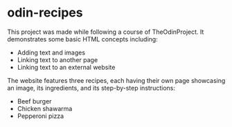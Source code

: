 # odin-recipes

This project was made while following a course of TheOdinProject. It demonstrates some basic HTML concepts including:
- Adding text and images
- Linking text to another page
- Linking text to an external website  

The website features three recipes, each having their own page showcasing an image, its ingredients, and its step-by-step instructions:
- Beef burger
- Chicken shawarma
- Pepperoni pizza  

